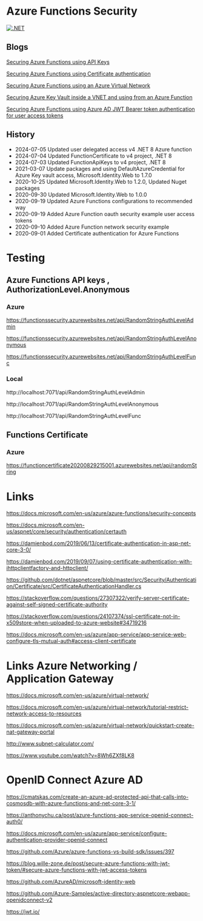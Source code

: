 # Azure Functions Security

[![.NET](https://github.com/damienbod/AzureFunctionsSecurity/actions/workflows/dotnet.yml/badge.svg)](https://github.com/damienbod/AzureFunctionsSecurity/actions/workflows/dotnet.yml)

## Blogs

[Securing Azure Functions using API Keys](https://damienbod.com/2020/08/17/securing-azure-functions-using-api-keys/)

[Securing Azure Functions using Certificate authentication](https://damienbod.com/2020/09/04/securing-azure-functions-using-certificate-authentication/)

[Securing Azure Functions using an Azure Virtual Network](https://damienbod.com/2020/09/10/securing-azure-functions-using-an-azure-virtual-network/)

[Securing Azure Key Vault inside a VNET and using from an Azure Function](https://damienbod.com/2020/09/16/securing-azure-key-vault-inside-a-vnet-and-using-from-an-azure-function/)

[Securing Azure Functions using Azure AD JWT Bearer token authentication for user access tokens](https://damienbod.com/2020/09/24/securing-azure-functions-using-azure-ad-jwt-bearer-token-authentication-for-user-access-tokens/)

## History

- 2024-07-05 Updated user delegated access v4 .NET 8 Azure function
- 2024-07-04 Updated FunctionCertificate to v4 project, .NET 8
- 2024-07-03 Updated FunctionApiKeys to v4 project, .NET 8
- 2021-03-07 Update packages and using DefaultAzureCredential for Azure Key vault access,  Microsoft.Identity.Web to 1.7.0
- 2020-10-25 Updated Microsoft.Identity.Web to 1.2.0, Updated Nuget packages
- 2020-09-30 Updated Microsoft.Identity.Web to 1.0.0
- 2020-09-19 Updated Azure Functions configurations to recommended way
- 2020-09-19 Added Azure Function oauth security example user access tokens
- 2020-09-10 Added Azure Function network security example
- 2020-09-01 Added Certificate authentication for Azure Functions

# Testing

## Azure Functions API keys , AuthorizationLevel.Anonymous

### Azure

https://functionssecurity.azurewebsites.net/api/RandomStringAuthLevelAdmin

https://functionssecurity.azurewebsites.net/api/RandomStringAuthLevelAnonymous

https://functionssecurity.azurewebsites.net/api/RandomStringAuthLevelFunc

### Local

http://localhost:7071/api/RandomStringAuthLevelAdmin

http://localhost:7071/api/RandomStringAuthLevelAnonymous

http://localhost:7071/api/RandomStringAuthLevelFunc

## Functions Certificate

### Azure

https://functioncertificate20200829215001.azurewebsites.net/api/randomString

# Links

https://docs.microsoft.com/en-us/azure/azure-functions/security-concepts

https://docs.microsoft.com/en-us/aspnet/core/security/authentication/certauth

https://damienbod.com/2019/06/13/certificate-authentication-in-asp-net-core-3-0/

https://damienbod.com/2019/09/07/using-certificate-authentication-with-ihttpclientfactory-and-httpclient/

https://github.com/dotnet/aspnetcore/blob/master/src/Security/Authentication/Certificate/src/CertificateAuthenticationHandler.cs
                
https://stackoverflow.com/questions/27307322/verify-server-certificate-against-self-signed-certificate-authority

https://stackoverflow.com/questions/24107374/ssl-certificate-not-in-x509store-when-uploaded-to-azure-website#34719216

https://docs.microsoft.com/en-us/azure/app-service/app-service-web-configure-tls-mutual-auth#access-client-certificate


# Links Azure Networking / Application Gateway

https://docs.microsoft.com/en-us/azure/virtual-network/

https://docs.microsoft.com/en-us/azure/virtual-network/tutorial-restrict-network-access-to-resources

https://docs.microsoft.com/en-us/azure/virtual-network/quickstart-create-nat-gateway-portal

http://www.subnet-calculator.com/

https://www.youtube.com/watch?v=8Wh6ZXf8LK8


# OpenID Connect Azure AD

https://cmatskas.com/create-an-azure-ad-protected-api-that-calls-into-cosmosdb-with-azure-functions-and-net-core-3-1/

https://anthonychu.ca/post/azure-functions-app-service-openid-connect-auth0/

https://docs.microsoft.com/en-us/azure/app-service/configure-authentication-provider-openid-connect

https://github.com/Azure/azure-functions-vs-build-sdk/issues/397

https://blog.wille-zone.de/post/secure-azure-functions-with-jwt-token/#secure-azure-functions-with-jwt-access-tokens

https://github.com/AzureAD/microsoft-identity-web

https://github.com/Azure-Samples/active-directory-aspnetcore-webapp-openidconnect-v2

https://jwt.io/
